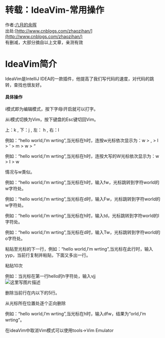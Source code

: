 # 转载：IdeaVim-常用操作

作者:[六月的余晖](http://www.cnblogs.com/zhaozihan/) <br/>
出处:[http://www.cnblogs.com/zhaozihan/](http://www.cnblogs.com/zhaozihan/) <br/>
有删减，大部分摘自以上文章，亲测有效

# IdeaVim简介

IdeaVim是IntelliJ IDEA的一款插件，他提高了我们写代码的速度，对代码的跳转，查找也很友好。

#### 具体操作

i模式即为编辑模式，按下字母i开启就可以打字。

从i模式切换为Vim，按下键盘的Esc键切回Vim。

上：k , 下：j , 左： h , 右：l

例如：“hello world,I’m wrting”,当光标在h时，连按w光标依次显示为：w &gt; , &gt; I &gt; ’ &gt; m &gt; w &gt; “

例如：“hello world,I’m wrting”,当光标在h时，连按大写的W光标依次显示为：w &gt; I &gt; w

情况与w类似。

例如：“hello world,I’m wrting”,当光标在h时，输入fw，光标跳转到字符world的w字符处。

例如：“hello world,I’m wrting”,当光标在d时，输入Fw，光标跳转到字符world的w字符处。

例如：“hello world,I’m wrting”,当光标在h时，输入td，光标跳转到字符world的l字符处。

例如：“hello world,I’m wrting”,当光标在d时，输入Tw，光标跳转到字符world的o字符处。

粘贴至光标的下一行，例如：“hello world,I’m wrting”,当光标在此行时，输入yyp，当前行复制并粘贴，下面又多出一行。

粘贴10次

例如：当光标在第一行hello的h字符处，输入vjj <br/>
<img alt="这里写图片描述" src="https://images2015.cnblogs.com/blog/917807/201701/917807-20170118171916234-1112423646.png" title=""/>

删除当前行在内以下的5行。

从光标所在位置处逐个正向删除

例如：“hello world,I’m wrting”,当光标在h时，输入dfw，结果为“orld,I’m wrting”。

在ideaVim中取消Vim模式可以使用tools-&gt;Vim Emulator
